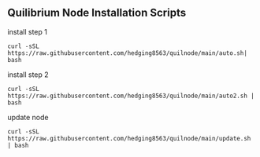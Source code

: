 ## Quilibrium Node Installation Scripts

install step 1

```
curl -sSL https://raw.githubusercontent.com/hedging8563/quilnode/main/auto.sh| bash
```

install step 2

```
curl -sSL https://raw.githubusercontent.com/hedging8563/quilnode/main/auto2.sh | bash
```

update node

```
curl -sSL https://raw.githubusercontent.com/hedging8563/quilnode/main/update.sh | bash
```
